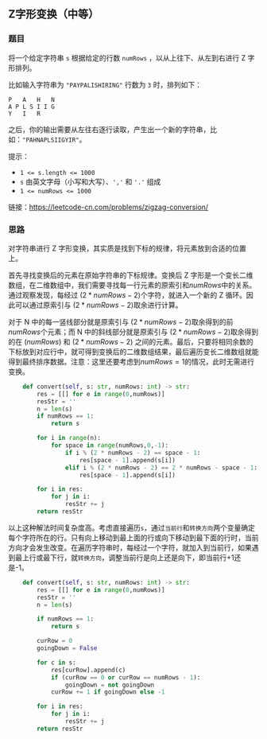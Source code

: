 ## Z字形变换（中等）

### 题目

将一个给定字符串 `s` 根据给定的行数 `numRows` ，以从上往下、从左到右进行 Z 字形排列。

比如输入字符串为 `"PAYPALISHIRING"` 行数为 `3` 时，排列如下：

```web-idl
P   A   H   N
A P L S I I G
Y   I   R
```

之后，你的输出需要从左往右逐行读取，产生出一个新的字符串，比如：`"PAHNAPLSIIGYIR"`。

提示：

- `1 <= s.length <= 1000`
- `s` 由英文字母（小写和大写）、`','` 和 `'.'` 组成
- `1 <= numRows <= 1000`

链接：https://leetcode-cn.com/problems/zigzag-conversion/

### 思路

对字符串进行 Z 字形变换，其实质是找到下标的规律，将元素放到合适的位置上。

首先寻找变换后的元素在原始字符串的下标规律。变换后 Z 字形是一个变长二维数组，在二维数组中，我们需要寻找每一行元素的原索引和$numRows$中的关系。通过观察发现，每经过 $(2 * numRows - 2)$个字符，就进入一个新的 Z 循环。因此可以通过原索引与 $(2 * numRows - 2)$取余进行计算。

对于 N 中的每一竖线部分就是原索引与 $(2 * numRows - 2)$取余得到的前$numRows$个元素；而 N 中的斜线部分就是原索引与 $(2 * numRows - 2)$取余得到的在 $(numRows)$ 和 $(2 * numRows - 2)$ 之间的元素。最后，只要将相同余数的下标放到对应行中，就可得到变换后的二维数组结果，最后遍历变长二维数组就能得到最终排序数据。注意：这里还要考虑到$numRows=1$的情况，此时无需进行变换。

```python
    def convert(self, s: str, numRows: int) -> str:
        res = [[] for e in range(0,numRows)]
        resStr = ''
        n = len(s)
        if numRows == 1:
            return s

        for i in range(n):
            for space in range(numRows,0,-1):
                if i % (2 * numRows - 2) == space - 1:
                    res[space - 1].append(s[i])
                elif i % (2 * numRows - 2) == 2 * numRows - space - 1:
                    res[space - 1].append(s[i])

        for i in res:
            for j in i:
                resStr += j
        return resStr
```

以上这种解法时间复杂度高。考虑直接遍历`s`，通过`当前行`和`转换方向`两个变量确定每个字符所在的行。只有向上移动到最上面的行或向下移动到最下面的行时，当前方向才会发生改变。在遍历字符串时，每经过一个字符，就加入到当前行，如果遇到最上行或最下行，就`转换方向`，调整当前行是向上还是向下，即当前行+1还是-1。

```python
    def convert(self, s: str, numRows: int) -> str:
        res = [[] for e in range(0,numRows)]
        resStr = ''
        n = len(s)

        if numRows == 1:
            return s

        curRow = 0 
        goingDown = False

        for c in s:
            res[curRow].append(c)
            if (curRow == 0 or curRow == numRows - 1):
                goingDown = not goingDown
            curRow += 1 if goingDown else -1

        for i in res:
            for j in i:
                resStr += j
        return resStr
```







